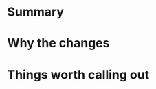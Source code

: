 # Summary
<!--- A short summary about what this PR is doing. -->


# Why the changes
<!--- State the reason/context for the change. -->


# Things worth calling out
<!--- Give useful tips/gotchas/trade-offs made to the reviewers. -->
